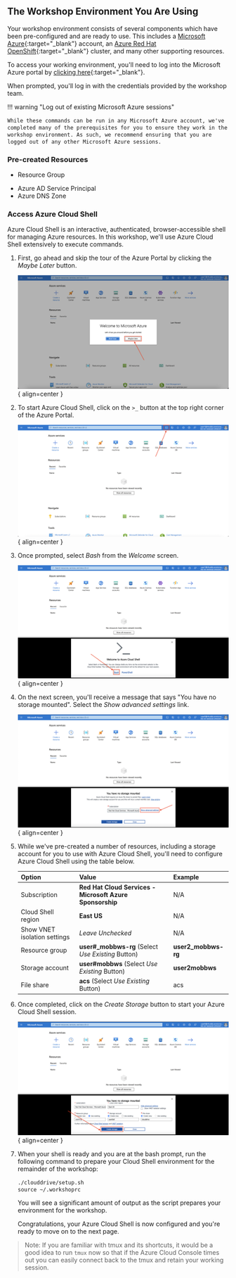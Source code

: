 ## The Workshop Environment You Are Using

Your workshop environment consists of several components which have been pre-configured and are ready to use. This includes a [Microsoft Azure](https://azure.microsoft.com/en-us/){:target="_blank"} account, an [Azure Red Hat OpenShift](https://azure.microsoft.com/en-us/products/openshift/){:target="_blank"} cluster, and many other supporting resources.

To access your working environment, you'll need to log into the Microsoft Azure portal by [clicking here](https://portal.azure.com){:target="_blank"}.

When prompted, you'll log in with the credentials provided by the workshop team.

!!! warning "Log out of existing Microsoft Azure sessions"

    While these commands can be run in any Microsoft Azure account, we've completed many of the prerequisites for you to ensure they work in the workshop environment. As such, we recommend ensuring that you are logged out of any other Microsoft Azure sessions.

### Pre-created Resources

- Resource Group
<!--- vNet (with two subnets)
- Azure Red Hat OpenShift Cluster -->
- Azure AD Service Principal
- Azure DNS Zone

### Access Azure Cloud Shell

Azure Cloud Shell is an interactive, authenticated, browser-accessible shell for managing Azure resources. In this workshop, we'll use Azure Cloud Shell extensively to execute commands.

1. First, go ahead and skip the tour of the Azure Portal by clicking the *Maybe Later* button.

    ![Azure Portal Skip Tour](../assets/images/overview-skip-tour.png){ align=center }

1. To start Azure Cloud Shell, click on the `>_` button at the top right corner of the Azure Portal.

    ![Azure Portal Cloud Shell](../assets/images/overview-cloud-shell-icon.png){ align=center }

1. Once prompted, select *Bash* from the *Welcome* screen.

    ![Cloud Shell Language Choice](../assets/images/cloud-shell-bash.png){ align=center }

1. On the next screen, you'll receive a message that says "You have no storage mounted". Select the *Show advanced settings* link.

    ![Cloud Shell Show Advanced Options](../assets/images/cloud-shell-show-advanced-options.png){ align=center }

1. While we've pre-created a number of resources, including a storage account for you to use with Azure Cloud Shell, you'll need to configure Azure Cloud Shell using the table below.

    | Option     | Value                               | Example |
    | ----------- | ------------------------------------ | -------- |
    | Subscription       | **Red Hat Cloud Services - Microsoft Azure Sponsorship**  | N/A |
    | Cloud Shell region       | **East US**                 | N/A |
    | Show VNET isolation settings    | *Leave Unchecked* | N/A |
    | Resource group       | **user#_mobbws-rg** (Select *Use Existing* Button) | **user2_mobbws-rg** |
    | Storage account       | **user#mobbws** (Select *Use Existing* Button) | **user2mobbws** |
    | File share       | **acs** (Select *Use Existing* Button) | acs |

1. Once completed, click on the *Create Storage* button to start your Azure Cloud Shell session.

    ![Cloud Shell Create Storage](../assets/images/cloud-shell-create-storage.png){ align=center }

1. When your shell is ready and you are at the bash prompt, run the following command to prepare your Cloud Shell environment for the remainder of the workshop:

    ```
    ./clouddrive/setup.sh
    source ~/.workshoprc
    ```

    You will see a significant amount of output as the script prepares your environment for the workshop.

    Congratulations, your Azure Cloud Shell is now configured and you're ready to move on to the next page.

> Note: If you are familiar with tmux and its shortcuts, it would be a good idea to run `tmux` now so that if the Azure Cloud Console times out you can easily connect back to the tmux and retain your working session.
